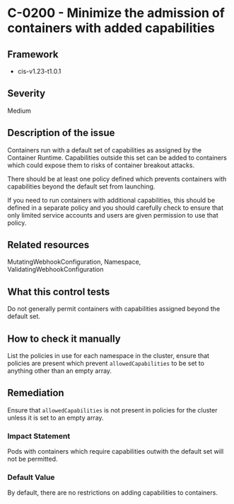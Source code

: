 # C-0200 - Minimize the admission of containers with added capabilities

## Framework
* cis-v1.23-t1.0.1
 
## Severity
Medium

## Description of the issue
Containers run with a default set of capabilities as assigned by the Container Runtime. Capabilities outside this set can be added to containers which could expose them to risks of container breakout attacks.

 There should be at least one policy defined which prevents containers with capabilities beyond the default set from launching.

 If you need to run containers with additional capabilities, this should be defined in a separate policy and you should carefully check to ensure that only limited service accounts and users are given permission to use that policy.
 
## Related resources
MutatingWebhookConfiguration, Namespace, ValidatingWebhookConfiguration
 
## What this control tests 
Do not generally permit containers with capabilities assigned beyond the default set.
 
## How to check it manually 
List the policies in use for each namespace in the cluster, ensure that policies are present which prevent `allowedCapabilities` to be set to anything other than an empty array.
 
## Remediation
Ensure that `allowedCapabilities` is not present in policies for the cluster unless it is set to an empty array.
 
### Impact Statement
Pods with containers which require capabilities outwith the default set will not be permitted.
 
### Default Value
By default, there are no restrictions on adding capabilities to containers.
 
